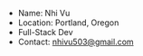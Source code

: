 - Name: Nhi Vu
- Location: Portland, Oregon
- Full-Stack Dev
- Contact: nhivu503@gmail.com

<!---
nv503/nv503 is a ✨ special ✨ repository because its `README.md` (this file) appears on your GitHub profile.
You can click the Preview link to take a look at your changes.
--->
